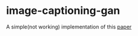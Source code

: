 # image-captioning-gan
A simple(not working) implementation of this [paper](openaccess.thecvf.com/content_ICCV_2017/papers/Dai_Towards_Diverse_and_ICCV_2017_paper.pdf) 
